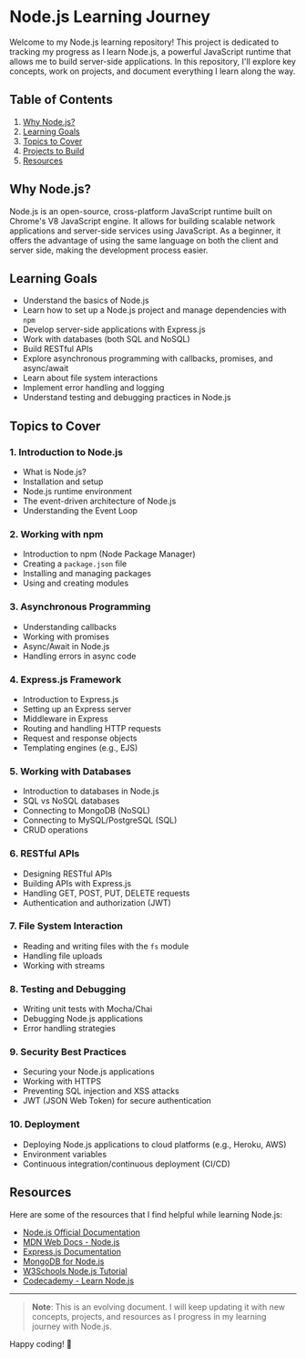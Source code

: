 # Node.js Learning Journey

Welcome to my Node.js learning repository! This project is dedicated to tracking my progress as I learn Node.js, a powerful JavaScript runtime that allows me to build server-side applications. In this repository, I'll explore key concepts, work on projects, and document everything I learn along the way.

## Table of Contents

1. [Why Node.js?](#why-nodejs)
2. [Learning Goals](#learning-goals)
3. [Topics to Cover](#topics-to-cover)
4. [Projects to Build](#projects-to-build)
5. [Resources](#resources)

## Why Node.js?

Node.js is an open-source, cross-platform JavaScript runtime built on Chrome's V8 JavaScript engine. It allows for building scalable network applications and server-side services using JavaScript. As a beginner, it offers the advantage of using the same language on both the client and server side, making the development process easier.

## Learning Goals

- Understand the basics of Node.js
- Learn how to set up a Node.js project and manage dependencies with `npm`
- Develop server-side applications with Express.js
- Work with databases (both SQL and NoSQL)
- Build RESTful APIs
- Explore asynchronous programming with callbacks, promises, and async/await
- Learn about file system interactions
- Implement error handling and logging
- Understand testing and debugging practices in Node.js

## Topics to Cover

### 1. Introduction to Node.js

- What is Node.js?
- Installation and setup
- Node.js runtime environment
- The event-driven architecture of Node.js
- Understanding the Event Loop

### 2. Working with npm

- Introduction to npm (Node Package Manager)
- Creating a `package.json` file
- Installing and managing packages
- Using and creating modules

### 3. Asynchronous Programming

- Understanding callbacks
- Working with promises
- Async/Await in Node.js
- Handling errors in async code

### 4. Express.js Framework

- Introduction to Express.js
- Setting up an Express server
- Middleware in Express
- Routing and handling HTTP requests
- Request and response objects
- Templating engines (e.g., EJS)

### 5. Working with Databases

- Introduction to databases in Node.js
- SQL vs NoSQL databases
- Connecting to MongoDB (NoSQL)
- Connecting to MySQL/PostgreSQL (SQL)
- CRUD operations

### 6. RESTful APIs

- Designing RESTful APIs
- Building APIs with Express.js
- Handling GET, POST, PUT, DELETE requests
- Authentication and authorization (JWT)

### 7. File System Interaction

- Reading and writing files with the `fs` module
- Handling file uploads
- Working with streams

### 8. Testing and Debugging

- Writing unit tests with Mocha/Chai
- Debugging Node.js applications
- Error handling strategies

### 9. Security Best Practices

- Securing your Node.js applications
- Working with HTTPS
- Preventing SQL injection and XSS attacks
- JWT (JSON Web Token) for secure authentication

### 10. Deployment

- Deploying Node.js applications to cloud platforms (e.g., Heroku, AWS)
- Environment variables
- Continuous integration/continuous deployment (CI/CD)

## Resources

Here are some of the resources that I find helpful while learning Node.js:

- [Node.js Official Documentation](https://nodejs.org/en/docs/)
- [MDN Web Docs - Node.js](https://developer.mozilla.org/en-US/docs/Learn/Server-side/Node_server_without_framework)
- [Express.js Documentation](https://expressjs.com/en/starter/installing.html)
- [MongoDB for Node.js](https://www.mongodb.com/docs/drivers/node/current/)
- [W3Schools Node.js Tutorial](https://www.w3schools.com/nodejs/)
- [Codecademy - Learn Node.js](https://www.codecademy.com/learn/learn-node-js)

---

> **Note**: This is an evolving document. I will keep updating it with new concepts, projects, and resources as I progress in my learning journey with Node.js.

Happy coding! 🚀
